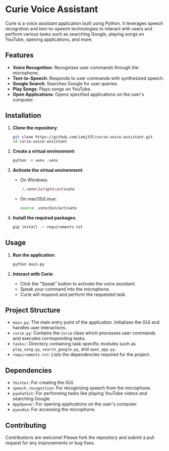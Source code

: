 # Curie Voice Assistant

Curie is a voice assistant application built using Python. It leverages speech recognition and text-to-speech technologies to interact with users and perform various tasks such as searching Google, playing songs on YouTube, opening applications, and more.

## Features

- **Voice Recognition**: Recognizes user commands through the microphone.
- **Text-to-Speech**: Responds to user commands with synthesized speech.
- **Google Search**: Searches Google for user queries.
- **Play Songs**: Plays songs on YouTube.
- **Open Applications**: Opens specified applications on the user's computer.

## Installation

1. **Clone the repository**:
    ```sh
    git clone https://github.com/iamj33l/curie-voice-assistant.git
    cd curie-voice-assistant
    ```

2. **Create a virtual environment**:
    ```sh
    python -m venv .venv
    ```

3. **Activate the virtual environment**:
    - On Windows:
        ```sh
        .\.venv\Scripts\activate
        ```
    - On macOS/Linux:
        ```sh
        source .venv/bin/activate
        ```

4. **Install the required packages**:
    ```sh
    pip install -r requirements.txt
    ```

## Usage

1. **Run the application**:
    ```sh
    python main.py
    ```

2. **Interact with Curie**:
    - Click the "Speak" button to activate the voice assistant.
    - Speak your command into the microphone.
    - Curie will respond and perform the requested task.

## Project Structure

- `main.py`: The main entry point of the application. Initializes the GUI and handles user interactions.
- `curie.py`: Contains the `Curie` class which processes user commands and executes corresponding tasks.
- `tasks/`: Directory containing task-specific modules such as `play_song.py`, `search_google.py`, and `open_app.py`.
- `requirements.txt`: Lists the dependencies required for the project.

## Dependencies

- `tkinter`: For creating the GUI.
- `speech_recognition`: For recognizing speech from the microphone.
- `pywhatkit`: For performing tasks like playing YouTube videos and searching Google.
- `AppOpener`: For opening applications on the user's computer.
- `pyaudio`: For accessing the microphone.

## Contributing

Contributions are welcome! Please fork the repository and submit a pull request for any improvements or bug fixes.
